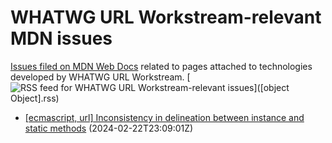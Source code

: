 # WHATWG URL Workstream-relevant MDN issues

[Issues filed on MDN Web Docs](https://github.com/mdn/content/issues) related to pages attached to technologies developed by WHATWG URL Workstream. [![RSS feed for WHATWG URL Workstream-relevant issues](https://www.w3.org/QA/2007/04/feed_icon)]([object Object].rss)

* [\[ecmascript, url\] Inconsistency in delineation between instance and static methods](https://github.com/mdn/content/issues/32402) (2024-02-22T23:09:01Z)
  
